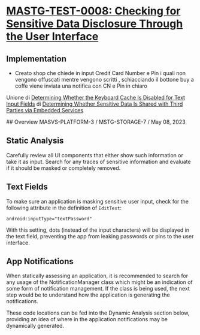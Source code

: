 # [MASTG-TEST-0008: Checking for Sensitive Data Disclosure Through the User Interface](https://mas.owasp.org/MASTG/tests/android/MASVS-PLATFORM/MASTG-TEST-0008)

## Implementation

- Creato shop che chiede in input Credit Card Number e Pin i quali non vengono offuscati mentre vengono scritti , schiacciando il bottone buy a coffe viene inviata una notifica con CN e Pin in chiaro

Unione di [Determining Whether the Keyboard Cache Is Disabled for Text Input Fields](https://mas.owasp.org/MASTG/tests/android/MASVS-STORAGE/MASTG-TEST-0006/) di [Determining Whether Sensitive Data Is Shared with Third Parties via Embedded Services](https://mas.owasp.org/MASTG/tests/android/MASVS-STORAGE/MASTG-TEST-0005/)

## Overview
MASVS-PLATFORM-3 / MSTG-STORAGE-7 / May 08, 2023
## Static Analysis
Carefully review all UI components that either show such information or take it as input. Search for any traces of sensitive information and evaluate if it should be masked or completely removed.

## Text Fields
To make sure an application is masking sensitive user input, check for the following attribute in the definition of `EditText`:
```
android:inputType="textPassword"
```

With this setting, dots (instead of the input characters) will be displayed in the text field, preventing the app from leaking passwords or pins to the user interface.

## App Notifications
When statically assessing an application, it is recommended to search for any usage of the NotificationManager class which might be an indication of some form of notification management. If the class is being used, the next step would be to understand how the application is generating the notifications.

These code locations can be fed into the Dynamic Analysis section below, providing an idea of where in the application notifications may be dynamically generated.

